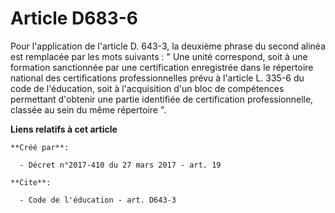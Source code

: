 # Article D683-6

Pour l'application de l'article D. 643-3, la deuxième phrase du second alinéa est remplacée par les mots suivants : " Une
unité correspond, soit à une formation sanctionnée par une certification enregistrée dans le répertoire national des
certifications professionnelles prévu à l'article L. 335-6 du code de l'éducation, soit à l'acquisition d'un bloc de
compétences permettant d'obtenir une partie identifiée de certification professionnelle, classée au sein du même répertoire
".

**Liens relatifs à cet article**

	**Créé par**:

	  - Décret n°2017-410 du 27 mars 2017 - art. 19

	**Cite**:

	  - Code de l'éducation - art. D643-3
